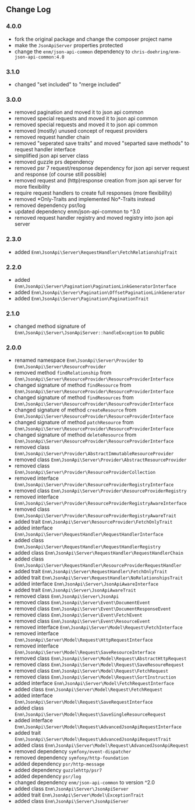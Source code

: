 ## Change Log

### 4.0.0
* fork the original package and change the composer project name
* make the `JsonApiServer` properties protected
* change the `enm/json-api-common` dependency to `chris-doehring/enm-json-api-common:4.0`

### 3.1.0
* changed "set included" to "merge included"

### 3.0.0
* removed pagination and moved it to json api common
* removed special requests and moved it to json api common
* removed special requests and moved it to json api common
* removed (mostly) unused concept of request providers
* removed request handler chain
* removed "seperated save traits" and moved "separted save methods" to request handler interface
* simplified json api server class
* removed guzzle prs dependency
* removed psr 7 request/response dependency for json api server request and response (of course still possible)
* removed request and (http)response creation from json api server for more flexibility
* require request handlers to create full responses (more flexibility)
* removed \*Only-Traits and implemented No\*-Traits instead
* removed dependency psr/log
* updated dependency enm/json-api-common to ^3.0
* removed request handler registry and moved registry into json api server

### 2.3.0
* added `Enm\JsonApi\Server\RequestHandler\FetchRelationshipTrait`

### 2.2.0
* added `Enm\JsonApi\Server\Pagination\PaginationLinkGeneratorInterface`
* added `Enm\JsonApi\Server\Pagination\OffsetPaginationLinkGenerator`
* added `Enm\JsonApi\Server\Pagination\PaginationTrait`

### 2.1.0
* changed method signature of `Enm\JsonApi\Server\JsonApiServer::handleException` to public

### 2.0.0
* renamed namespace `Enm\JsonApi\Server\Provider` to `Enm\JsonApi\Server\ResourceProvider`
* removed method `findRelationship` from `Enm\JsonApi\Server\ResourceProvider\ResourceProviderInterface`
* changed signature of method `findResource` from `Enm\JsonApi\Server\ResourceProvider\ResourceProviderInterface`
* changed signature of  method `findResources` from `Enm\JsonApi\Server\ResourceProvider\ResourceProviderInterface`
* changed signature of  method `createResource` from `Enm\JsonApi\Server\ResourceProvider\ResourceProviderInterface`
* changed signature of  method `patchResource` from `Enm\JsonApi\Server\ResourceProvider\ResourceProviderInterface`
* changed signature of  method `deleteResource` from `Enm\JsonApi\Server\ResourceProvider\ResourceProviderInterface`
* removed class `Enm\JsonApi\Server\Provider\AbstractImmutableResourceProvider`
* removed class `Enm\JsonApi\Server\Provider\AbstractResourceProvider`
* removed class `Enm\JsonApi\Server\Provider\ResourceProviderCollection`
* removed interface `Enm\JsonApi\Server\Provider\ResourceProviderRegistryInterface`
* removed class `Enm\JsonApi\Server\Provider\ResourceProviderRegistry`
* removed interface `Enm\JsonApi\Server\Provider\ResourceProviderRegistryAwareInterface`
* removed class `Enm\JsonApi\Server\Provider\ResourceProviderRegistryAwareTrait`
* added trait `Enm\JsonApi\Server\ResourceProvider\FetchOnlyTrait`
* added interface `Enm\JsonApi\Server\RequestHandler\RequestHandlerInterface`
* added class `Enm\JsonApi\Server\RequestHandler\RequestHandlerRegistry`
* added class `Enm\JsonApi\Server\RequestHandler\RequestHandlerChain`
* added class `Enm\JsonApi\Server\RequestHandler\ResourceProviderRequestHandler`
* added trait `Enm\JsonApi\Server\RequestHandler\FetchOnlyTrait`
* added trait `Enm\JsonApi\Server\RequestHandler\NoRelationshipsTrait`
* added interface `Enm\JsonApi\Server\JsonApiAwareInterface`
* added trait `Enm\JsonApi\Server\JsonApiAwareTrait`
* removed class  `Enm\JsonApi\Server\JsonApi`
* removed class  `Enm\JsonApi\Server\Event\DocumentEvent`
* removed class  `Enm\JsonApi\Server\Event\DocumentResponseEvent`
* removed class  `Enm\JsonApi\Server\Event\FetchEvent`
* removed class  `Enm\JsonApi\Server\Event\ResourceEvent`
* removed interface  `Enm\JsonApi\Server\Model\Request\FetchInterface`
* removed interface  `Enm\JsonApi\Server\Model\Request\HttpRequestInterface`
* removed interface  `Enm\JsonApi\Server\Model\Request\SaveResourceInterface`
* removed class  `Enm\JsonApi\Server\Model\Request\AbstractHttpRequest`
* removed class  `Enm\JsonApi\Server\Model\Request\SaveResoureRequest`
* removed class  `Enm\JsonApi\Server\Model\Request\FetchRequest`
* removed class  `Enm\JsonApi\Server\Model\Request\SortInstruction`
* added interface  `Enm\JsonApi\Server\Model\FetchRequestInterface`
* added class  `Enm\JsonApi\Server\Model\Request\FetchRequest`
* added interface  `Enm\JsonApi\Server\Model\Request\SaveRequestInterface`
* added class  `Enm\JsonApi\Server\Model\Request\SaveSingleResourceRequest`
* added interface  `Enm\JsonApi\Server\Model\Request\AdvancedJsonApiRequestInterface`
* added trait  `Enm\JsonApi\Server\Model\Request\AdvancedJsonApiRequestTrait`
* added class  `Enm\JsonApi\Server\Model\Request\AdvancedJsonApiRequest`
* removed dependency  `symfony/event-dispatcher`
* removed dependency  `symfony/http-foundation`
* added dependency  `psr/http-message`
* added dependency  `guzzlehttp/psr7`
* added dependency  `psr/log`
* changed dependency  `enm/json-api-common` to version ^2.0
* added class  `Enm\JsonApi\Server\JsonApiServer`
* added trait  `Enm\JsonApi\Server\Model\ExceptionTrait`
* added class  `Enm\JsonApi\Server\JsonApiServer`
